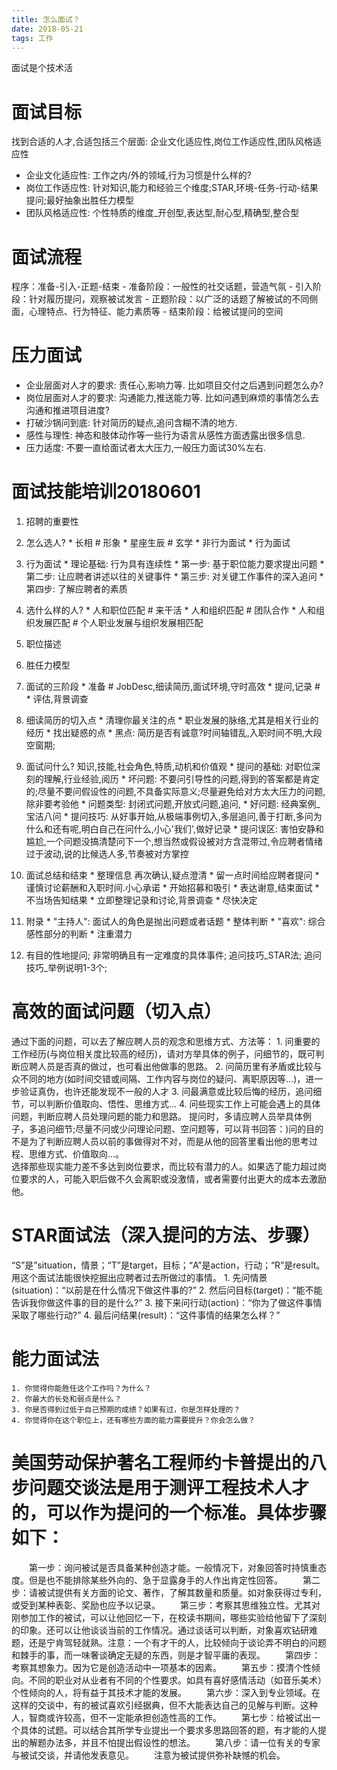 ```yaml
---
title: 怎么面试？
date: 2018-05-21
tags: 工作
---
```


面试是个技术活
 <!-- more -->

# 面试目标

找到合适的人才,合适包括三个层面: 企业文化适应性,岗位工作适应性,团队风格适应性
* 企业文化适应性: 工作之内/外的领域,行为习惯是什么样的?
* 岗位工作适应性: 针对知识,能力和经验三个维度;STAR,环境-任务-行动-结果提问;最好抽象出胜任力模型
* 团队风格适应性: 个性特质的维度_开创型,表达型,耐心型,精确型,整合型

# 面试流程

程序：准备-引入-正题-结束
    - 准备阶段：一般性的社交话题，营造气氛
    - 引入阶段：针对履历提问，观察被试发言
    - 正题阶段：以广泛的话题了解被试的不同侧面，心理特点、行为特征、能力素质等
    - 结束阶段：给被试提问的空间

# 压力面试

* 企业层面对人才的要求: 责任心,影响力等. 比如项目交付之后遇到问题怎么办?
* 岗位层面对人才的要求: 沟通能力,推送能力等. 比如问遇到麻烦的事情怎么去沟通和推进项目进度?
* 打破沙锅问到底: 针对简历的疑点,追问含糊不清的地方. 
* 感性与理性: 神态和肢体动作等一些行为语言从感性方面透露出很多信息. 
* 压力适度: 不要一直给面试者太大压力,一般压力面试30%左右. 

# 面试技能培训20180601
  1. 招聘的重要性
  2. 怎么选人?
    * 长相 # 形象
    * 星座生辰 # 玄学
    * 非行为面试
    * 行为面试
  3. 行为面试
    * 理论基础: 行为具有连续性
    * 第一步: 基于职位能力要求提出问题
    * 第二步: 让应聘者讲述以往的关键事件
    * 第三步: 对关键工作事件的深入追问
    * 第四步: 了解应聘者的素质
  4. 选什么样的人?
    * 人和职位匹配 # 来干活
    * 人和组织匹配 # 团队合作
    * 人和组织发展匹配 # 个人职业发展与组织发展相匹配
  5. 职位描述
  6. 胜任力模型
  7. 面试的三阶段
    * 准备 # JobDesc,细读简历,面试环境,守时高效
    * 提问,记录 #
    * 评估,背景调查
  8. 细读简历的切入点
    * 清理你最关注的点
    * 职业发展的脉络,尤其是相关行业的经历
    * 找出疑惑的点
    * 黑点: 简历是否有诚意?时间轴错乱,入职时间不明,大段空窗期;
  9. 面试问什么? 知识,技能,社会角色,特质,动机和价值观
    * 提问的基础: 对职位深刻的理解,行业经验,阅历
    * 坏问题: 不要问引导性的问题,得到的答案都是肯定的;尽量不要问假设性的问题,不具备实际意义;尽量避免给对方太大压力的问题,除非要考验他
    * 问题类型: 封闭式问题,开放式问题,追问,
    * 好问题: 经典案例_宝洁八问
    * 提问技巧: 从好事开始,从极端事例切入,多层追问,善于打断,多问为什么和还有呢,明白自己在问什么,小心'我们',做好记录
    * 提问误区: 害怕安静和尴尬,一个问题没搞清楚问下一个,想当然或假设被对方含混带过,令应聘者情绪过于波动,说的比候选人多,节奏被对方掌控
  10. 面试总结和结束
    * 整理信息 再次确认,疑点澄清
    * 留一点时间给应聘者提问
    * 谨慎讨论薪酬和入职时间.小心承诺
    * 开始招募和吸引
    * 表达谢意,结束面试
    * 不当场告知结果
    * 立即整理记录和讨论,背景调查
    * 尽快决定
  99. 附录
    * "主持人": 面试人的角色是抛出问题或者话题
    * 整体判断
    * "喜欢": 综合感性部分的判断
    * 注重潜力

  999. 有目的性地提问; 非常明确且有一定难度的具体事件; 追问技巧_STAR法; 追问技巧_举例说明1-3个;


# 高效的面试问题（切入点）
  通过下面的问题，可以去了解应聘人员的观念和思维方式、方法等：
    1. 问重要的工作经历(与岗位相关度比较高的经历)，请对方举具体的例子，问细节的，既可判断应聘人员是否真的做过，也可看出他做事的思路。
    2. 问简历里有矛盾或比较与众不同的地方(如时间交错或间隔、工作内容与岗位的疑问、离职原因等…)，进一步验证真伪，也许还能发现不一般的人才
    3. 问最满意或比较后悔的经历，追问细节，可以判断价值取向、悟性、思维方式…
    4. 问些现实工作上可能会遇上的具体问题，判断应聘人员处理问题的能力和思路。
  提问时，多请应聘人员举具体例子，多追问细节;尽量不问或少问理论问题、空问题等，可以背书回答：)问的目的不是为了判断应聘人员以前的事做得对不对，而是从他的回答里看出他的思考过程、思维方式、价值取向…。  
  选择那些现实能力差不多达到岗位要求，而比较有潜力的人。如果选了能力超过岗位要求的人，可能入职后做不久会离职或没激情，或者需要付出更大的成本去激励他。

# STAR面试法（深入提问的方法、步骤）
  “S”是”situation，情景；“T”是target，目标；“A”是action，行动；“R”是result。
  用这个面试法能很快挖掘出应聘者过去所做过的事情。
    1. 先问情景(situation)：“以前是在什么情况下做这件事的?”
    2. 然后问目标(target)：“能不能告诉我你做这件事的目的是什么?”
    3. 接下来问行动(action)：“你为了做这件事情采取了哪些行动?”
    4. 最后问结果(result)：“这件事情的结果怎么样？”

# 能力面试法
    1. 你觉得你能胜任这个工作吗？为什么？
    2. 你最大的长处和弱点是什么？
    3. 你是否得到过低于自己预期的成绩？如果有过，你是怎样处理的？
    4. 你觉得你在这个职位上，还有哪些方面的能力需要提升？你会怎么做？

# 美国劳动保护著名工程师约卡普提出的八步问题交谈法是用于测评工程技术人才的，可以作为提问的一个标准。具体步骤如下：
  　　第一步：询问被试是否具备某种创造才能。一般情况下，对象回答时持慎重态度。但是也不能排除某些外向的、急于显露身手的人作出肯定性回答。
  　　第二步：请被试提供有关方面的论文、著作，了解其数量和质量。如对象获得过专利，或受到某种表彰、奖励也应予以记录。
  　　第三步：考察其思维独立性。尤其对刚参加工作的被试，可以让他回忆一下，在校读书期间，哪些实验给他留下了深刻的印象。还可以让他谈谈当前的工作情况。通过谈话可以判断，对象喜欢钻研难题，还是宁肯驾轻就熟。注意：一个有才干的人，比较倾向于谈论弄不明白的问题和棘手的事，而一味奢谈确定无疑的东西，则是才智平庸的表现。
  　　第四步：考察其想象力。因为它是创造活动中一项基本的因素。
  　　第五步：摸清个性倾向。不同的职业对从业者有不同的个性要求。如具有喜好感情活动（如音乐美术）个性倾向的人，将有益于其技术才能的发展。
  　　第六步：深入到专业领域。在这样的交谈中，有的被试喜欢引经据典，但不大能表达自己的见解与判断。这种人，智商或许较高，但不一定能承担创造性高的工作。
  　　第七步：给被试出一个具体的试题。可以结合其所学专业提出一个要求多思路回答的题，有才能的人提出的解题办法多，并且不怕提出假设性的想法。
  　　第八步：请一位有关的专家与被试交谈，并请他发表意见。
  　　注意为被试提供弥补缺憾的机会。
